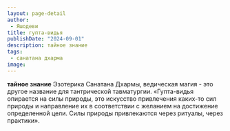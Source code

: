 ```yaml
---
layout: page-detail
author:
 - Яшодеви
title: гупта-видья
publishDate: "2024-09-01"
description: тайное знание
tags:
 - санатана дхарма
image: 
---
```


__тайное знание__
Эзотерика Санатана Дхармы, ведическая магия - это другое название для тантрической тавматургии.
	«Гупта-видья опирается на силы природы, это искусство привлечения каких-то сил природы и направление их в соответствии с желанием на достижение определенной цели. Силы природы привлекаются через ритуалы, через практики».

